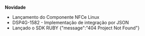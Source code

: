 **Novidade**
- Lançamento do Componente NFCe Linux
- DSP4G-1582 - Implementação de integração por JSON
- Lançado o SDK RUBY
{"message":"404 Project Not Found"}